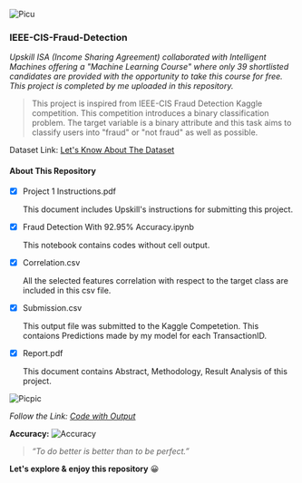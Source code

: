![Picu](https://user-images.githubusercontent.com/38761302/122346719-18d51480-cf6b-11eb-8eb8-fcab26f631bd.png)

### IEEE-CIS-Fraud-Detection

*Upskill ISA (Income Sharing Agreement) collaborated with Intelligent Machines offering a "Machine Learning Course" where only 39 shortlisted candidates are provided with the opportunity to take this course for free. This project is completed by me uploaded in this repository.*

> This project is inspired from IEEE-CIS Fraud Detection Kaggle competition. This competition introduces a binary classification problem. The target variable is a binary attribute and this task aims to classify users into "fraud" or "not fraud" as well as possible.

Dataset Link: [Let's Know About The Dataset](https://www.kaggle.com/c/ieee-fraud-detection/data)

#### About This Repository

- [x] Project 1 Instructions.pdf
      
    This document includes Upskill's instructions for submitting this project.

- [x] Fraud Detection With 92.95% Accuracy.ipynb
      
    This notebook contains codes without cell output.
      
- [x] Correlation.csv

    All the selected features correlation with respect to the target class are included in this csv file.
      
- [x] Submission.csv

    This output file was submitted to the Kaggle Competetion. This contaions Predictions made by my model for each TransactionID.
      
- [x] Report.pdf
      
    This document contains Abstract, Methodology, Result Analysis of this project.
      
![Picpic](https://user-images.githubusercontent.com/38761302/122348218-c0067b80-cf6c-11eb-953d-e3d32517fd15.png)

*Follow the Link: [Code with Output](https://www.kaggle.com/lima21bd/fraud-detection-with-92-95-accuracy)*

**Accuracy:** ![Accuracy](https://user-images.githubusercontent.com/38761302/122349651-42dc0600-cf6e-11eb-830f-c43dab8f7f70.png)

> *“To do better is better than to be perfect.”*

**Let's explore & enjoy this repository** :grinning:

